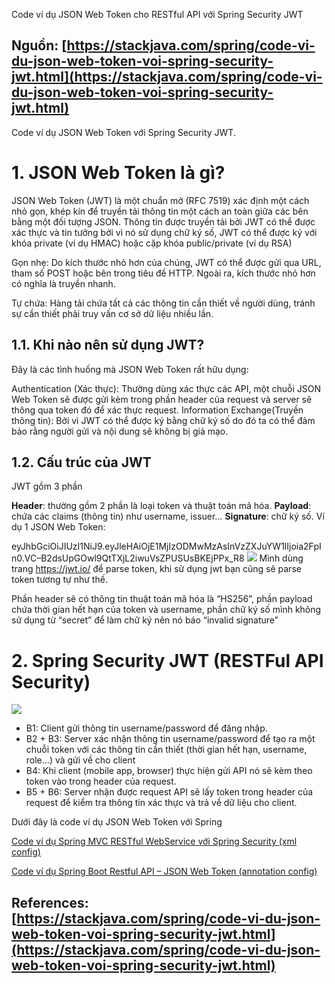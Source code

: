 Code ví dụ JSON Web Token cho RESTful API với Spring Security JWT
## Nguồn: [https://stackjava.com/spring/code-vi-du-json-web-token-voi-spring-security-jwt.html](https://stackjava.com/spring/code-vi-du-json-web-token-voi-spring-security-jwt.html)

Code ví dụ JSON Web Token với Spring Security JWT.

# 1. JSON Web Token là gì?
JSON Web Token (JWT) là một chuẩn mở (RFC 7519) xác định một cách nhỏ gọn, khép kín để truyền tải thông tin một cách an toàn giữa các bên bằng một đối tượng JSON. Thông tin được truyền tải bởi JWT có thể được xác thực và tin tưởng bởi vì nó sử dụng chữ ký số, JWT có thể được ký với khóa private (ví dụ HMAC) hoặc cặp khóa public/private (ví dụ RSA)

Gọn nhẹ: Do kích thước nhỏ hơn của chúng, JWT có thể được gửi qua URL, tham số POST hoặc bên trong tiêu đề HTTP. Ngoài ra, kích thước nhỏ hơn có nghĩa là truyền nhanh.

Tự chứa: Hàng tải chứa tất cả các thông tin cần thiết về người dùng, tránh sự cần thiết phải truy vấn cơ sở dữ liệu nhiều lần.

## 1.1. Khi nào nên sử dụng JWT?
Đây là các tình huống mà JSON Web Token rất hữu dụng:

Authentication (Xác thực): Thường dùng xác thực các API, một chuỗi JSON Web Token sẽ được gửi kèm trong phần header của request và server sẽ thông qua token đó để xác thực request.
Information Exchange(Truyền thông tin): Bởi vì JWT có thể được ký bằng chữ ký số do đó ta có thể đảm bảo rằng người gửi và nội dung sẽ không bị giả mạo.
## 1.2. Cấu trúc của JWT
JWT gồm 3 phần

**Header**: thường gồm 2 phần là loại token và thuật toán mã hóa.
**Payload**: chứa các claims (thông tin) như username, issuer…
**Signature**: chữ ký số.
Ví dụ 1 JSON Web Token:

eyJhbGciOiJIUzI1NiJ9.eyJleHAiOjE1MjIzODMwMzAsInVzZXJuYW1lIjoia2FpIn0.VC–B2dsUpGOwl9QtTXjL2iwuVsZPUSUsBKEjPPx_R8
![](https://stackjava.com/wp-content/uploads/2018/03/spring-mvc-jwt-1-1024x575.png)
Mình dùng trang https://jwt.io/ để parse token, khi sử dụng jwt bạn cũng sẽ parse token tương tự như thế.

Phần header sẽ có thông tin thuật toán mã hóa là “HS256”, phần payload chứa thời gian hết hạn của token và username, phần chữ ký số mình không sử dụng từ “secret” để làm chữ ký nên nó báo “invalid signature”

# 2. Spring Security JWT (RESTFul API Security)
![](https://stackjava.com/wp-content/uploads/2018/03/jwt-authorization.jpg)
* B1: Client gửi thông tin username/password để đăng nhập.
* B2 + B3: Server xác nhận thông tin username/password để tạo ra một chuỗi token với các thông tin cần thiết (thời gian hết hạn, username, role…) và gửi về cho client
* B4: Khi client (mobile app, browser) thực hiện gửi API nó sẽ kèm theo token vào trong header của request.
* B5 + B6: Server nhận được request API sẽ lấy token trong header của request để kiểm tra thông tin xác thực và trả về dữ liệu cho client.

Dưới đây là code ví dụ JSON Web Token với Spring

[Code ví dụ Spring MVC RESTful WebService với Spring Security (xml config)](https://stackjava.com/spring/code-vi-du-json-web-token-spring-security-restful-webservice.html)

[Code ví dụ Spring Boot Restful API – JSON Web Token (annotation config)](https://stackjava.com/spring/code-vi-du-spring-boot-json-web-token-jwt.html)



## References: [https://stackjava.com/spring/code-vi-du-json-web-token-voi-spring-security-jwt.html](https://stackjava.com/spring/code-vi-du-json-web-token-voi-spring-security-jwt.html)